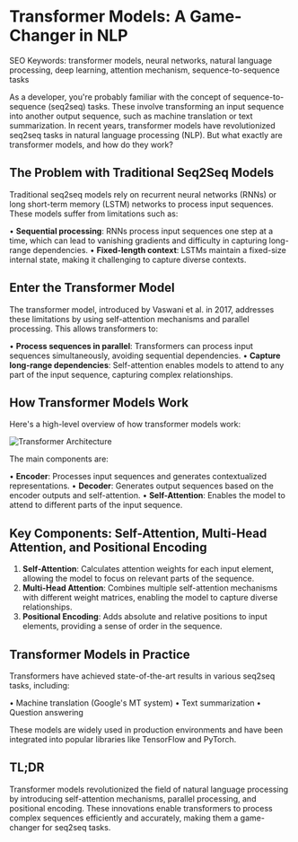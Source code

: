 **Transformer Models: A Game-Changer in NLP**
=====================



SEO Keywords: transformer models, neural networks, natural language processing, deep learning, attention mechanism, sequence-to-sequence tasks

As a developer, you're probably familiar with the concept of sequence-to-sequence (seq2seq) tasks. These involve transforming an input sequence into another output sequence, such as machine translation or text summarization. In recent years, transformer models have revolutionized seq2seq tasks in natural language processing (NLP). But what exactly are transformer models, and how do they work?

**The Problem with Traditional Seq2Seq Models**
----------------------------------------

Traditional seq2seq models rely on recurrent neural networks (RNNs) or long short-term memory (LSTM) networks to process input sequences. These models suffer from limitations such as:

• **Sequential processing**: RNNs process input sequences one step at a time, which can lead to vanishing gradients and difficulty in capturing long-range dependencies.
• **Fixed-length context**: LSTMs maintain a fixed-size internal state, making it challenging to capture diverse contexts.

**Enter the Transformer Model**
------------------------------

The transformer model, introduced by Vaswani et al. in 2017, addresses these limitations by using self-attention mechanisms and parallel processing. This allows transformers to:

• **Process sequences in parallel**: Transformers can process input sequences simultaneously, avoiding sequential dependencies.
• **Capture long-range dependencies**: Self-attention enables models to attend to any part of the input sequence, capturing complex relationships.

**How Transformer Models Work**
-----------------------------

Here's a high-level overview of how transformer models work:

![Transformer Architecture](https://transformer-x.com/static/transformer-architecture.png "Transformer Architecture")

The main components are:

• **Encoder**: Processes input sequences and generates contextualized representations.
• **Decoder**: Generates output sequences based on the encoder outputs and self-attention.
• **Self-Attention**: Enables the model to attend to different parts of the input sequence.

**Key Components: Self-Attention, Multi-Head Attention, and Positional Encoding**
-------------------------------------------------------------------------

1. **Self-Attention**: Calculates attention weights for each input element, allowing the model to focus on relevant parts of the sequence.
2. **Multi-Head Attention**: Combines multiple self-attention mechanisms with different weight matrices, enabling the model to capture diverse relationships.
3. **Positional Encoding**: Adds absolute and relative positions to input elements, providing a sense of order in the sequence.

**Transformer Models in Practice**
--------------------------------

Transformers have achieved state-of-the-art results in various seq2seq tasks, including:

• Machine translation (Google's MT system)
• Text summarization
• Question answering

These models are widely used in production environments and have been integrated into popular libraries like TensorFlow and PyTorch.

**TL;DR**
--------

Transformer models revolutionized the field of natural language processing by introducing self-attention mechanisms, parallel processing, and positional encoding. These innovations enable transformers to process complex sequences efficiently and accurately, making them a game-changer for seq2seq tasks.